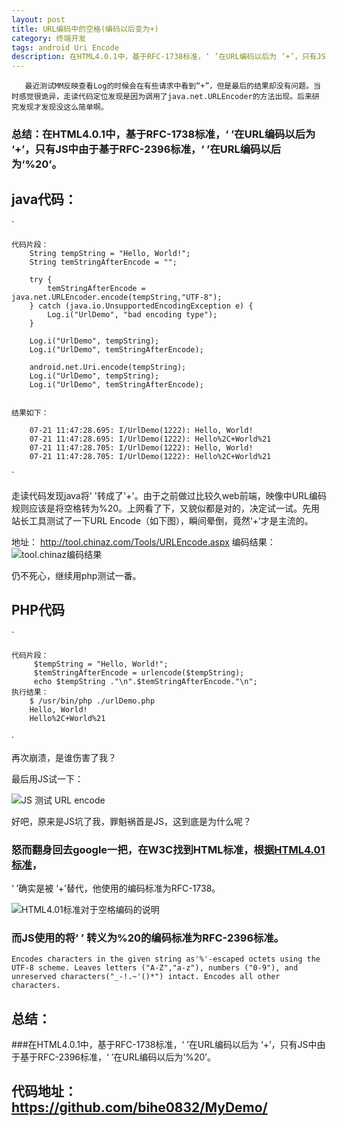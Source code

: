 ```yaml
---
layout: post
title: URL编码中的空格(编码以后变为+)
category: 终端开发
tags: android Uri Encode 
description: 在HTML4.0.1中，基于RFC-1738标准，‘ ’在URL编码以后为 ‘+’，只有JS中由于基于RFC-2396标准，‘ ’在URL编码以后为‘%20’。
---
```


       最近测试MM反映查看Log的时候会在有些请求中看到“+”，但是最后的结果却没有问题。当时感觉很诡异，走读代码定位发现是因为调用了java.net.URLEncoder的方法出现。后来研究发现才发现没这么简单啊。
    

### 总结：在HTML4.0.1中，基于RFC-1738标准，‘ ’在URL编码以后为 ‘+’，只有JS中由于基于RFC-2396标准，‘ ’在URL编码以后为‘%20’。

## java代码：

<!--more--> `

    代码片段：
        String tempString = "Hello, World!";
        String temStringAfterEncode = "";
    
        try {
            temStringAfterEncode = java.net.URLEncoder.encode(tempString,"UTF-8");
        } catch (java.io.UnsupportedEncodingException e) {
            Log.i("UrlDemo", "bad encoding type"); 
        }
    
        Log.i("UrlDemo", tempString); 
        Log.i("UrlDemo", temStringAfterEncode); 
    
        android.net.Uri.encode(tempString);
        Log.i("UrlDemo", tempString); 
        Log.i("UrlDemo", temStringAfterEncode); 
    
    
    结果如下：
    
        07-21 11:47:28.695: I/UrlDemo(1222): Hello, World!
        07-21 11:47:28.695: I/UrlDemo(1222): Hello%2C+World%21
        07-21 11:47:28.705: I/UrlDemo(1222): Hello, World!
        07-21 11:47:28.705: I/UrlDemo(1222): Hello%2C+World%21
    

`

走读代码发现java将' '转成了'+'。由于之前做过比较久web前端，映像中URL编码规则应该是将空格转为%20。上网看了下，又貌似都是对的，决定试一试。先用站长工具测试了一下URL Encode（如下图），瞬间晕倒，竟然‘+’才是主流的。

地址： <http://tool.chinaz.com/Tools/URLEncode.aspx> 编码结果：![tool.chinaz编码结果][1]

仍不死心，继续用php测试一番。

## PHP代码

`

    代码片段：     
         $tempString = "Hello, World!";
         $temStringAfterEncode = urlencode($tempString);
         echo $tempString ."\n".$temStringAfterEncode."\n";
    执行结果：
        $ /usr/bin/php ./urlDemo.php 
        Hello, World!
        Hello%2C+World%21
    

·

再次崩溃，是谁伤害了我？

最后用JS试一下：

![JS 测试 URL encode][2]

好吧，原来是JS坑了我，罪魁祸首是JS，这到底是为什么呢？

### 怒而翻身回去google一把，在W3C找到HTML标准，根据[HTML4.01标准][3]，

‘ ’确实是被 ‘+’替代，他使用的编码标准为RFC-1738。

![HTML4.01标准对于空格编码的说明][4]

### 而JS使用的将‘ ’ 转义为%20的编码标准为RFC-2396标准。

    Encodes characters in the given string as'%'-escaped octets using the UTF-8 scheme. Leaves letters ("A-Z","a-z"), numbers ("0-9"), and unreserved characters("_-!.~'()*") intact. Encodes all other characters.
    

## 总结：
###在HTML4.0.1中，基于RFC-1738标准，‘ ’在URL编码以后为 ‘+’，只有JS中由于基于RFC-2396标准，‘ ’在URL编码以后为‘%20’。

## 代码地址：<https://github.com/bihe0832/MyDemo/>



 [1]: http://blog.bihe0832.com/public/images/urlEncode.jpg
 [2]: http://blog.bihe0832.com/public/images/urlEcode_js.jpg
 [3]: http://www.w3.org/TR/REC-html40/interact/forms.html#h-17.13.4
 [4]: http://blog.bihe0832.com/public/images/urlEncode_HTML.jpg